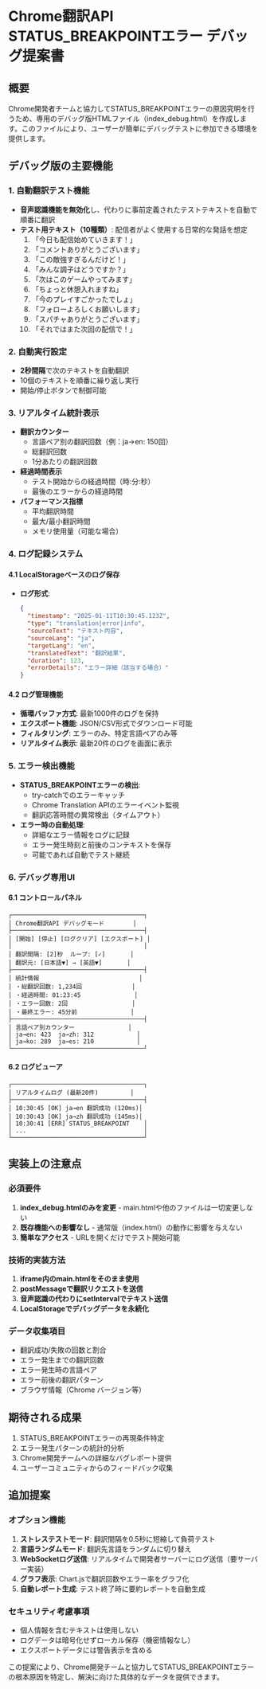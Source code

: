 # Chrome翻訳API STATUS_BREAKPOINTエラー デバッグ提案書

## 概要
Chrome開発者チームと協力してSTATUS_BREAKPOINTエラーの原因究明を行うため、専用のデバッグ版HTMLファイル（index_debug.html）を作成します。このファイルにより、ユーザーが簡単にデバッグテストに参加できる環境を提供します。

## デバッグ版の主要機能

### 1. 自動翻訳テスト機能
- **音声認識機能を無効化**し、代わりに事前定義されたテストテキストを自動で順番に翻訳
- **テスト用テキスト（10種類）**: 配信者がよく使用する日常的な発話を想定
  1. 「今日も配信始めていきます！」
  2. 「コメントありがとうございます」
  3. 「この敵強すぎるんだけど！」
  4. 「みんな調子はどうですか？」
  5. 「次はこのゲームやってみます」
  6. 「ちょっと休憩入れますね」
  7. 「今のプレイすごかったでしょ」
  8. 「フォローよろしくお願いします」
  9. 「スパチャありがとうございます」
  10. 「それではまた次回の配信で！」

### 2. 自動実行設定
- **2秒間隔**で次のテキストを自動翻訳
- 10個のテキストを順番に繰り返し実行
- 開始/停止ボタンで制御可能

### 3. リアルタイム統計表示
- **翻訳カウンター**
  - 言語ペア別の翻訳回数（例：ja→en: 150回）
  - 総翻訳回数
  - 1分あたりの翻訳回数
- **経過時間表示**
  - テスト開始からの経過時間（時:分:秒）
  - 最後のエラーからの経過時間
- **パフォーマンス指標**
  - 平均翻訳時間
  - 最大/最小翻訳時間
  - メモリ使用量（可能な場合）

### 4. ログ記録システム

#### 4.1 LocalStorageベースのログ保存
- **ログ形式**:
  ```json
  {
    "timestamp": "2025-01-11T10:30:45.123Z",
    "type": "translation|error|info",
    "sourceText": "テキスト内容",
    "sourceLang": "ja",
    "targetLang": "en",
    "translatedText": "翻訳結果",
    "duration": 123,
    "errorDetails": "エラー詳細（該当する場合）"
  }
  ```

#### 4.2 ログ管理機能
- **循環バッファ方式**: 最新1000件のログを保持
- **エクスポート機能**: JSON/CSV形式でダウンロード可能
- **フィルタリング**: エラーのみ、特定言語ペアのみ等
- **リアルタイム表示**: 最新20件のログを画面に表示

### 5. エラー検出機能
- **STATUS_BREAKPOINTエラーの検出**:
  - try-catchでのエラーキャッチ
  - Chrome Translation APIのエラーイベント監視
  - 翻訳応答時間の異常検出（タイムアウト）
- **エラー時の自動処理**:
  - 詳細なエラー情報をログに記録
  - エラー発生時刻と前後のコンテキストを保存
  - 可能であれば自動でテスト継続

### 6. デバッグ専用UI

#### 6.1 コントロールパネル
```
┌─────────────────────────────────────┐
│ Chrome翻訳API デバッグモード        │
├─────────────────────────────────────┤
│ [開始] [停止] [ログクリア] [エクスポート] │
│                                     │
│ 翻訳間隔: [2]秒  ループ: [✓]       │
│ 翻訳元: [日本語▼] → [英語▼]       │
├─────────────────────────────────────┤
│ 統計情報                            │
│ ・総翻訳回数: 1,234回              │
│ ・経過時間: 01:23:45               │
│ ・エラー回数: 2回                  │
│ ・最終エラー: 45分前               │
├─────────────────────────────────────┤
│ 言語ペア別カウンター               │
│ ja→en: 423  ja→zh: 312            │
│ ja→ko: 289  ja→es: 210            │
└─────────────────────────────────────┘
```

#### 6.2 ログビューア
```
┌─────────────────────────────────────┐
│ リアルタイムログ (最新20件)         │
├─────────────────────────────────────┤
│ 10:30:45 [OK] ja→en 翻訳成功 (120ms)│
│ 10:30:43 [OK] ja→zh 翻訳成功 (145ms)│
│ 10:30:41 [ERR] STATUS_BREAKPOINT    │
│ ...                                 │
└─────────────────────────────────────┘
```

## 実装上の注意点

### 必須要件
1. **index_debug.htmlのみを変更** - main.htmlや他のファイルは一切変更しない
2. **既存機能への影響なし** - 通常版（index.html）の動作に影響を与えない
3. **簡単なアクセス** - URLを開くだけでテスト開始可能

### 技術的実装方法
1. **iframe内のmain.htmlをそのまま使用**
2. **postMessageで翻訳リクエストを送信**
3. **音声認識の代わりにsetIntervalでテキスト送信**
4. **LocalStorageでデバッグデータを永続化**

### データ収集項目
- 翻訳成功/失敗の回数と割合
- エラー発生までの翻訳回数
- エラー発生時の言語ペア
- エラー前後の翻訳パターン
- ブラウザ情報（Chrome バージョン等）

## 期待される成果
1. STATUS_BREAKPOINTエラーの再現条件特定
2. エラー発生パターンの統計的分析
3. Chrome開発チームへの詳細なバグレポート提供
4. ユーザーコミュニティからのフィードバック収集

## 追加提案

### オプション機能
1. **ストレステストモード**: 翻訳間隔を0.5秒に短縮して負荷テスト
2. **言語ランダムモード**: 翻訳先言語をランダムに切り替え
3. **WebSocketログ送信**: リアルタイムで開発者サーバーにログ送信（要サーバー実装）
4. **グラフ表示**: Chart.jsで翻訳回数やエラー率をグラフ化
5. **自動レポート生成**: テスト終了時に要約レポートを自動生成

### セキュリティ考慮事項
- 個人情報を含むテキストは使用しない
- ログデータは暗号化せずローカル保存（機密情報なし）
- エクスポートデータには警告表示を含める

この提案により、Chrome開発チームと協力してSTATUS_BREAKPOINTエラーの根本原因を特定し、解決に向けた具体的なデータを提供できます。